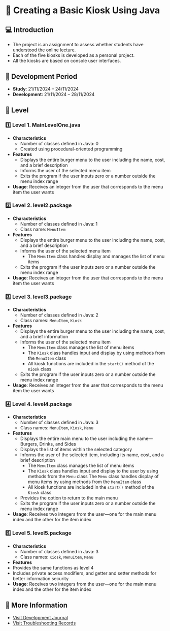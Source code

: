 # 🍔 Creating a Basic Kiosk Using Java

## 💻 Introduction
- The project is an assignment to assess whether students have understood the online lecture.
- Each of the five kiosks is developed as a personal project.
- All the kiosks are based on console user interfaces. 
  

## 📆 Development Period
- **Study**: 21/11/2024 – 24/11/2024
- **Development**: 21/11/2024 – 28/11/2024

## 🚀 Level

### 1️⃣ Level 1. MainLevelOne.java
- **Characteristics**
  - Number of classes defined in Java: 0
  - Created using procedural-oriented programming
- **Features** 
  - Displays the entire burger menu to the user including the name, cost, and a brief description
  - Informs the user of the selected menu item 
  - Exits the program if the user inputs zero or a number outside the menu index range
- **Usage**: Receives an integer from the user that corresponds to the menu item the user wants

### 2️⃣ Level 2. level2.package
- **Characteristics**
  - Number of classes defined in Java: 1
  - Class name: `MenuItem`
- **Features**
  - Displays the entire burger menu to the user including the name, cost, and a brief description
  - Informs the user of the selected menu item
    - The `MenuItem` class handles display and manages the list of menu items
  - Exits the program if the user inputs zero or a number outside the menu index range
- **Usage**: Receives an integer from the user that corresponds to the menu item the user wants

### 3️⃣ Level 3. level3.package
- **Characteristics**
  - Number of classes defined in Java: 2
  - Class names: `MenuItem`, `Kiosk` 
- **Features**
  - Displays the entire burger menu to the user including the name, cost, and a brief information 
  - Informs the user of the selected menu item
    - The `MenuItem` class manages the list of menu items
    - The `Kiosk` class handles input and display by using methods from the `MenuItem` class
    - All kiosk functions are included in the `start()` method of the `Kiosk` class 
  - Exits the program if the user inputs zero or a number outside the menu index range
- **Usage**: Receives an integer from the user that corresponds to the menu item the user wants

### 4️⃣ Level 4. level4.package
- **Characteristics**
  - Number of classes defined in Java: 3
  - Class names: `MenuItem`, `Kiosk`, `Menu` 
- **Features**
  - Displays the entire main menu to the user including the name—Burgers, Drinks, and Sides
  - Displays the list of items within the selected category
  - Informs the user of the selected item, including its name, cost, and a brief description
    - The `MenuItem` class manages the list of menu items
    - The `Kiosk` class handles input and display to the user by using methods from the `Menu` class
      The `Menu` class handles display of menu items by using methods from the `MenuItem` class
    - All kiosk functions are included in the `start()` method of the `Kiosk` class
  - Provides the option to return to the main menu
  - Exits the program if the user inputs zero or a number outside the menu index range
- **Usage**: Receives two integers from the user—one for the main menu index and the other for the item index

### 5️⃣ Level 5. level5.package
- **Characteristics**
  - Number of classes defined in Java: 3
  - Class names: `Kiosk`, `MenuItem`, `Menu` 
- **Features**
- Provides the same functions as level 4
- Includes private access modifiers, and getter and setter methods for better information security
- **Usage**: Receives two integers from the user—one for the main menu index and the other for the item index

## 📜 More Information
- [Visit Development Journal](https://writingforever162.tistory.com)
- [Visit Troubleshooting Records](https://writingforever162.tistory.com/category/Troubleshooting%3A%20%EB%AC%B4%EC%97%87%EC%9D%B4%20%EB%AC%B8%EC%A0%9C%EC%98%80%EB%8A%94%EA%B0%80%3F)

